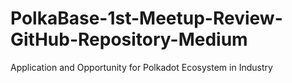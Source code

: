 # PolkaBase-1st-Meetup-Review-GitHub-Repository-Medium
Application and Opportunity for Polkadot Ecosystem in Industry
